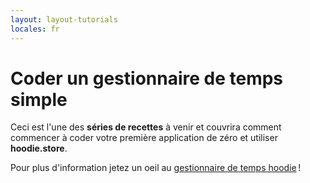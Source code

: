 ```yaml
---
layout: layout-tutorials
locales: fr
---
```


# Coder un gestionnaire de temps simple

Ceci est l'une des **séries de recettes** à venir et couvrira comment commencer à coder votre première application de zéro et utiliser **hoodie.store**.

Pour plus d'information jetez un oeil au <a href ="https://github.com/zoepage/hoodie-timetracking" target="_blank">gestionnaire de temps hoodie</a>&#x202F;!